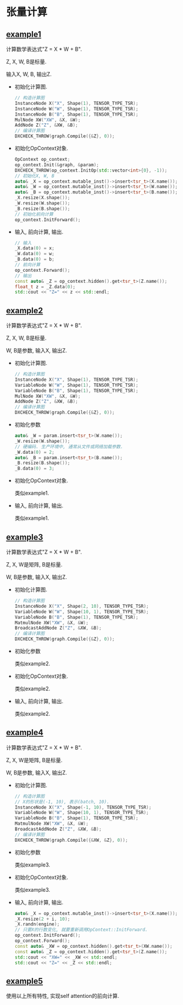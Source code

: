 # 张量计算

## [example1](example1_main.cc)

计算数学表达式"Z = X * W + B".

Z, X, W, B是标量.

输入X, W, B, 输出Z.

- 初始化计算图.

  ```c++
  // 构造计算图
  InstanceNode X("X", Shape(1), TENSOR_TYPE_TSR);
  InstanceNode W("W", Shape(1), TENSOR_TYPE_TSR);
  InstanceNode B("B", Shape(1), TENSOR_TYPE_TSR);
  MulNode XW("XW", &X, &W);
  AddNode Z("Z", &XW, &B);
  // 编译计算图
  DXCHECK_THROW(graph.Compile({&Z}, 0));
  ```

- 初始化OpContext对象.

  ```c++
  OpContext op_context;
  op_context.Init(&graph, &param);
  DXCHECK_THROW(op_context.InitOp(std::vector<int>{0}, -1));
  // 初始化X, W, B
  auto& _X = op_context.mutable_inst()->insert<tsr_t>(X.name());
  auto& _W = op_context.mutable_inst()->insert<tsr_t>(W.name());
  auto& _B = op_context.mutable_inst()->insert<tsr_t>(B.name());
  _X.resize(X.shape());
  _W.resize(W.shape());
  _B.resize(B.shape());
  // 初始化前向计算
  op_context.InitForward();
  ```

- 输入, 前向计算, 输出.

  ```c++
  // 输入
  _X.data(0) = x;
  _W.data(0) = w;
  _B.data(0) = b;
  // 前向计算
  op_context.Forward();
  // 输出
  const auto& _Z = op_context.hidden().get<tsr_t>(Z.name());
  float_t z = _Z.data(0);
  std::cout << "Z=" << z << std::endl;
  ```

## [example2](example2_main.cc)

计算数学表达式"Z = X * W + B".

Z, X, W, B是标量.

W, B是参数, 输入X, 输出Z.

- 初始化计算图.

  ```c++
  // 构造计算图
  InstanceNode X("X", Shape(1), TENSOR_TYPE_TSR);
  VariableNode W("W", Shape(1), TENSOR_TYPE_TSR);
  VariableNode B("B", Shape(1), TENSOR_TYPE_TSR);
  MulNode XW("XW", &X, &W);
  AddNode Z("Z", &XW, &B);
  // 编译计算图
  DXCHECK_THROW(graph.Compile({&Z}, 0));
  ```

- 初始化参数

  ```c++
  auto& _W = param.insert<tsr_t>(W.name());
  _W.resize(W.shape());
  // 硬编码. 生产环境中, 通常从文件或网络加载参数.
  _W.data(0) = 2;
  auto& _B = param.insert<tsr_t>(B.name());
  _B.resize(B.shape());
  _B.data(0) = 3;
  ```

- 初始化OpContext对象.

  类似example1.

- 输入, 前向计算, 输出.

  类似example1.

## [example3](example3_main.cc)

计算数学表达式"Z = X * W + B".

Z, X, W是矩阵, B是标量.

W, B是参数, 输入X, 输出Z.

- 初始化计算图.

  ```c++
  // 构造计算图
  InstanceNode X("X", Shape(2, 10), TENSOR_TYPE_TSR);
  VariableNode W("W", Shape(10, 1), TENSOR_TYPE_TSR);
  VariableNode B("B", Shape(1), TENSOR_TYPE_TSR);
  MatmulNode XW("XW", &X, &W);
  BroadcastAddNode Z("Z", &XW, &B);
  // 编译计算图
  DXCHECK_THROW(graph.Compile({&Z}, 0));
  ```

- 初始化参数

  类似example2.

- 初始化OpContext对象.

  类似example2.

- 输入, 前向计算, 输出.

  类似example2.

## [example4](example4_main.cc)

计算数学表达式"Z = X * W + B".

Z, X, W是矩阵, B是标量.

W, B是参数, 输入X, 输出Z.

- 初始化计算图.

  ```c++
  // 构造计算图
  // X的形状是(-1, 10), 表示(batch, 10).
  InstanceNode X("X", Shape(-1, 10), TENSOR_TYPE_TSR);
  VariableNode W("W", Shape(10, 1), TENSOR_TYPE_TSR);
  VariableNode B("B", Shape(1), TENSOR_TYPE_TSR);
  MatmulNode XW("XW", &X, &W);
  BroadcastAddNode Z("Z", &XW, &B);
  // 编译计算图
  DXCHECK_THROW(graph.Compile({&XW, &Z}, 0));
  ```

- 初始化参数

  类似example3.

- 初始化OpContext对象.

  类似example3.

- 输入, 前向计算, 输出.

  ```c++
  auto& _X = op_context.mutable_inst()->insert<tsr_t>(X.name());
  _X.resize(2 + i, 10);
  _X.randn(engine);
  // 只要X的行数变化, 就要重新调用OpContext::InitForward.
  op_context.InitForward();
  op_context.Forward();
  const auto& _XW = op_context.hidden().get<tsr_t>(XW.name());
  const auto& _Z = op_context.hidden().get<tsr_t>(Z.name());
  std::cout << "XW=" << _XW << std::endl;
  std::cout << "Z=" << _Z << std::endl;
  ```

## [example5](example5_main.cc)

使用以上所有特性, 实现self attention的前向计算.
